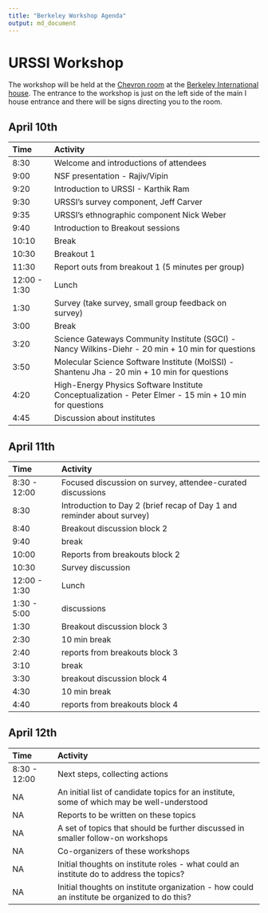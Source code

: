 ```yaml
---
title: "Berkeley Workshop Agenda"
output: md_document
---
```






# URSSI Workshop

The workshop will be held at the [Chevron room](http://ihouse.berkeley.edu/events/venues.php) at the <a href="https://goo.gl/maps/yw3cEcGcBPo">Berkeley International house</a>. The entrance to the workshop is just on the left side of the main I house entrance and there will be signs directing you to the room.



## April 10th


|Time         |Activity                                                                                               |
|:------------|:------------------------------------------------------------------------------------------------------|
|8:30         |Welcome and introductions of attendees                                                                 |
|9:00         |NSF presentation - Rajiv/Vipin                                                                         |
|9:20         |Introduction to URSSI - Karthik Ram                                                                    |
|9:30         |URSSI’s survey component, Jeff Carver                                                                  |
|9:35         |URSSI’s ethnographic component Nick Weber                                                              |
|9:40         |Introduction to Breakout sessions                                                                      |
|10:10        |Break                                                                                                  |
|10:30        |Breakout 1                                                                                             |
|11:30        |Report outs from breakout 1 (5 minutes per group)                                                      |
|12:00 - 1:30 |Lunch                                                                                                  |
|1:30         |Survey (take survey, small group feedback on survey)                                                   |
|3:00         |Break                                                                                                  |
|3:20         |Science Gateways Community Institute (SGCI) - Nancy Wilkins-Diehr - 20 min + 10 min for questions      |
|3:50         |Molecular Science Software Institute (MolSSI) - Shantenu Jha - 20 min + 10 min for questions           |
|4:20         |High-Energy Physics Software Institute Conceptualization - Peter Elmer - 15 min + 10 min for questions |
|4:45         |Discussion about institutes                                                                            |

## April 11th


|Time         |Activity                                                               |
|:------------|:----------------------------------------------------------------------|
|8:30 - 12:00 |Focused discussion on survey, attendee-curated discussions             |
|8:30         |Introduction to Day 2 (brief recap of Day 1 and reminder about survey) |
|8:40         |Breakout discussion block 2                                            |
|9:40         |break                                                                  |
|10:00        |Reports from breakouts block 2                                         |
|10:30        |Survey discussion                                                      |
|12:00 - 1:30 |Lunch                                                                  |
|1:30 - 5:00  |discussions                                                            |
|1:30         |Breakout discussion block 3                                            |
|2:30         |10 min break                                                           |
|2:40         |reports from breakouts block 3                                         |
|3:10         |break                                                                  |
|3:30         |breakout discussion block 4                                            |
|4:30         |10 min break                                                           |
|4:40         |reports from breakouts block 4                                         |

## April 12th


|Time         |Activity                                                                                     |
|:------------|:--------------------------------------------------------------------------------------------|
|8:30 - 12:00 |Next steps, collecting actions                                                               |
|NA           |An initial list of candidate topics for an institute, some of which may be well-understood   |
|NA           |Reports to be written on these topics                                                        |
|NA           |A set of topics that should be further discussed in smaller follow-on workshops              |
|NA           |Co-organizers of these workshops                                                             |
|NA           |Initial thoughts on institute roles - what could an institute do to address the topics?      |
|NA           |Initial thoughts on institute organization - how could an institute be organized to do this? |




